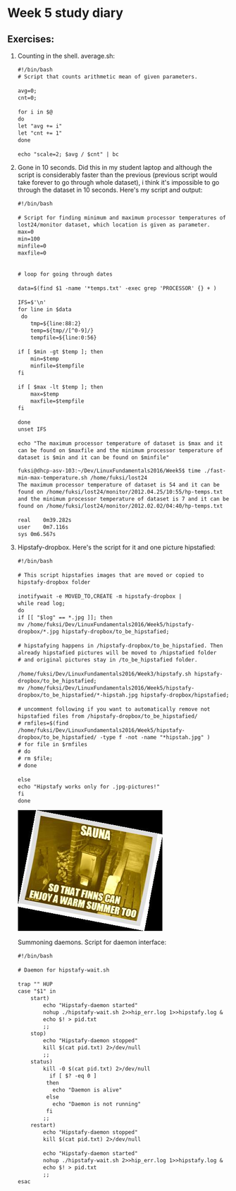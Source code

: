 # Week 5 study diary


## Exercises:

1. Counting in the shell. average.sh:

    ```
    #!/bin/bash
    # Script that counts arithmetic mean of given parameters.

    avg=0;
    cnt=0;

    for i in $@
    do
    let "avg += i"
    let "cnt += 1"
    done

    echo "scale=2; $avg / $cnt" | bc
    ```
2. Gone in 10 seconds. Did this in my student laptop and although the script is considerably faster than the previous (previous script would take forever to go through whole dataset), i think it's impossible to go through the dataset in 10 seconds. Here's my script and output:

    ```
    #!/bin/bash

    # Script for finding minimum and maximum processor temperatures of lost24/monitor dataset, which location is given as parameter.
    max=0
    min=100
    minfile=0
    maxfile=0


    # loop for going through dates

    data=$(find $1 -name '*temps.txt' -exec grep 'PROCESSOR' {} + )

    IFS=$'\n'
    for line in $data
     do
        tmp=${line:88:2}
        temp=${tmp//[^0-9]/}
        tempfile=${line:0:56}

    if [ $min -gt $temp ]; then
        min=$temp
        minfile=$tempfile
    fi

    if [ $max -lt $temp ]; then
        max=$temp
        maxfile=$tempfile
    fi

    done
    unset IFS

    echo "The maximum processor temperature of dataset is $max and it can be found on $maxfile and the minimum processor temperature of dataset is $min and it can be found on $minfile"
    ```
    
    ```
    fuksi@dhcp-asv-103:~/Dev/LinuxFundamentals2016/Week5$ time ./fast-min-max-temperature.sh /home/fuksi/lost24
    The maximum processor temperature of dataset is 54 and it can be found on /home/fuksi/lost24/monitor/2012.04.25/10:55/hp-temps.txt and the minimum processor temperature of dataset is 7 and it can be found on /home/fuksi/lost24/monitor/2012.02.02/04:40/hp-temps.txt

    real	0m39.282s
    user	0m7.116s
    sys	0m6.567s
    ```

3. Hipstafy-dropbox. Here's the script for it and one picture hipstafied:

    ```
    #!/bin/bash

    # This script hipstafies images that are moved or copied to hipstafy-dropbox folder

    inotifywait -e MOVED_TO,CREATE -m hipstafy-dropbox | 
    while read log; 
    do
    if [[ "$log" == *.jpg ]]; then
    mv /home/fuksi/Dev/LinuxFundamentals2016/Week5/hipstafy-dropbox/*.jpg hipstafy-dropbox/to_be_hipstafied;

    # hipstafying happens in /hipstafy-dropbox/to_be_hipstafied. Then already hipstafied pictures will be moved to /hipstafied folder
    # and original pictures stay in /to_be_hipstafied folder. 

    /home/fuksi/Dev/LinuxFundamentals2016/Week3/hipstafy.sh hipstafy-dropbox/to_be_hipstafied;
    mv /home/fuksi/Dev/LinuxFundamentals2016/Week5/hipstafy-dropbox/to_be_hipstafied/*-hipstah.jpg hipstafy-dropbox/hipstafied;

    # uncomment following if you want to automatically remove not hipstafied files from /hipstafy-dropbox/to_be_hipstafied/
    # rmfiles=$(find /home/fuksi/Dev/LinuxFundamentals2016/Week5/hipstafy-dropbox/to_be_hipstafied/ -type f -not -name "*hipstah.jpg" )
    # for file in $rmfiles
    # do
    # rm $file;
    # done 

    else
    echo "Hipstafy works only for .jpg-pictures!"
    fi
    done
    ```

    ![Sauna](hipstafy-dropbox/hipstafied/sauna-hipstah.jpg)


     Summoning daemons. Script for daemon interface:
    
    ```
    #!/bin/bash

    # Daemon for hipstafy-wait.sh

    trap "" HUP
    case "$1" in
	    start)
		    echo "Hipstafy-daemon started"
		    nohup ./hipstafy-wait.sh 2>>hip_err.log 1>>hipstafy.log &
		    echo $! > pid.txt
		    ;;
	    stop)
		    echo "Hipstafy-daemon stopped"
	    	kill $(cat pid.txt) 2>/dev/null
	    	;;
    	status)
    		kill -0 $(cat pid.txt) 2>/dev/null
		      if [ $? -eq 0 ]
		     then
  		       echo "Daemon is alive"
		     else 
		       echo "Daemon is not running"
		     fi
	    	;;	
    	restart)
		    echo "Hipstafy-daemon stopped"
		    kill $(cat pid.txt) 2>/dev/null

		    echo "Hipstafy-daemon started"
	    	nohup ./hipstafy-wait.sh 2>>hip_err.log 1>>hipstafy.log &
	    	echo $! > pid.txt
	    	;;
    esac
    ```
    
    ```

    ```

    ```

    ```
    
    ```

    ```

    ```

    ```
    
    ```

    ```

    ```

    ```


    
    
    




        
        






        


    


	
	



	



























